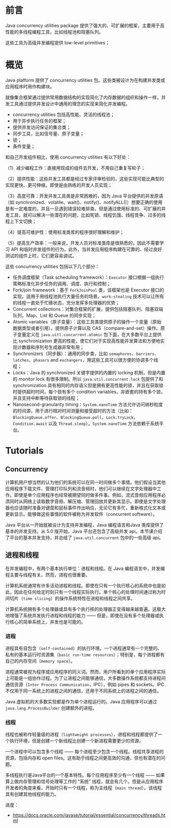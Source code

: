 # 前言

Java concurrency utilities package 提供了强大的、可扩展的框架，主要用于高性能的多线程编程工具，比如线程池和阻塞队列。

这些工具为高级并发编程提供 low-level primitives；

# 概览

Java platform 提供了 concurrency utilities 包。这些类被设计为在构建并发类或应用程序时用作构建块。

就像集合框架通过提供常用数据结构的实现简化了内存数据的组织和操作一样，并发工具通过提供并发设计中通用的理念的实现来简化并发编程。

- concurrency utilities 包括高性能、灵活的线程池；
- 用于异步执行任务的框架；
- 提供并发访问保证的集合类；
- 同步工具，比如信号量、原子变量；
- 锁；
- 条件变量；

和自己开发组件相比，使用  concurrency utilities 有以下好处：

（1）减少编程工作：直接用现成的组件去开发，不用自己重复写轮子；

（2）提供性能：这些并发工具都是经过专家评审检验的，这些实现可能比典型的实现更快、更可伸缩，即使是由熟练的开发人员实现；

（3）高度可靠：开发并发工具类是非常困难的，因为 Java 平台提供的并发原语（如 synchronized、volatile、wait()、notify()、notifyALL()）想要正确的使用是有一定难度的，并且一旦遇到错误较难排查。但是通过使用标准的、可扩展的并发工具，就可以解决一些潜在的问题，比如死锁、线程饥饿、线程竞争、过多的线程上下文切换；

（4）提高可维护性：使用标准类库的程序很好理解和维护；

（5）提高生产效率：一般来说，开发人员对标准类库是很熟悉的，因此不需要学习 API 和临时并发组件的行为。此外，当并发应用程序构建在可靠的、经过良好测试的组件上时，它们更容易调试。

这些 concurrency utilities 包括以下几个部分：

- 任务调度框架（Task scheduling framework）：`Executor` 接口根据一组执行策略标准化异步任务的调用、调度、执行和控制；
- Fork/join framework：基于 `ForkJoinPool` 类，该框架也是 Executor 接口的实现。适用于用线程池执行大量任务的场景。`work-stealing` 技术可以让所有的线程一直处于忙碌状态，充分发挥多处理器的优势；
- Concurrent collections：对集合框架的扩展，提供包括阻塞队列、阻塞双端队列，Map、List 和 Queue 的同步实现；
- Atomic variables（原子变量）：这些工具类提供原子的操作一个变量（原始数据类型或者引用）。提供原子计算以及 CAS（compare-and-set）操作。原子变量定义在 `java.uitl.concurrent.atomic` 包下面，在大多数平台上提供比 synchronization 更高的性能，使它们对于实现高性能并发算法和方便地实现计数器和序列号生成器非常有用；
- Synchronizers（同步器）：通用的同步类，比如 `semaphores`、`barriers`、`latches`、`phasers` and `exchangers`，用这些工具可以很方便的协调多个线程；
- Locks：Java 的 synchronized 关键字提供的内置的 locking 机制，但是内置的 monitor lock 有很多限制。所以 `java.util.concurrent.lock` 包提供了和 synchronization 具有相同的内存语义但是拥有更高性能的锁，并且在获取锁时提供超时时间，每个锁有多个 condition variables，非嵌套的持有多个锁，并且支持中断等待获取锁的线程；
- Nanosecond-granularity timing：`System.nanoTime` 方法允许访问纳秒粒度的时间源，用于进行相对时间测量和接受超时的方法（比如：`BlockingQueue.offer`、`BlockingQueue.poll`，`Lock.tryLock`，`Condition.await` 以及 `Thread.sleep`）。`System.nanoTime` 方法依赖于系统平台。

# Tutorials

## Concurrency

计算机用户想当然的认为他们的系统可以在同一时间做多个事情。他们假设当其他应用程序下载文件、管理打印队列和流音频时，他们可以继续在文字处理器中工作。即使是单个应用程序也经常被期望同时做多件事。例如，流式音频应用程序必须同时从网络上读取数字音频、解压缩、管理回放并更新其显示。即使是文字处理器也应该随时准备对键盘和鼠标事件作出响应，无论它有多忙，重新格式化文本或更新显示。能够做这些事情的软件被称为并发软件（concurrent software）。

Java 平台从一开始就被设计为支持并发编程，Java 编程语言和Java 类库提供了基本的并发支持。从 5.0 版开始，Java 平台还包含了高级并发 api。本节课介绍了平台的基本并发支持，并总结了 `java.util.concurrent` 包中的一些高级 api。

## 进程和线程

在并发编程中，有两个基本执行单位：进程和线程。在 Java 编程语言中，并发编程主要与线程有关。然而，进程也很重要。

计算机系统通常有许多活动进程和线程。即使在只有一个执行核心的系统中也是如此，因此在任何给定时刻只有一个线程实际执行。单个核心的处理时间通过称为时间切片（`time slicing`）的操作系统特性在进程和线程之间共享。

计算机系统拥有多个处理器或具有多个执行核的处理器正变得越来越普遍。这极大地增强了系统并发执行进程和线程的能力 —— 但是，即使在没有多个处理器或执行核心的简单系统上，并发也是可能的。

### 进程

进程具有自包含（`self-contained`）的执行环境。一个进程通常有一个完整的、私有的基本运行时资源集（`basic run-time resources`）；特别是，每个进程都有自己的内存空间（`memory space`）。

进程通常被视为程序或应用程序的同义词。然而，用户所看到的单个应用程序实际上可能是一组协作过程。为了让进程之间能够通信，大多数操作系统都支持进程间通信资源（`Inter Process Communication`，IPC），例如 pipes 和 sockets。IPC 不仅用于同一系统上的进程之间的通信，还用于不同系统上的进程之间的通信。

Java 虚拟机的大多数实现都是作为单个进程运行的。Java 应用程序可以通过 `java.lang.ProcessBuilder` 创建额外的进程。

### 线程

线程也被称作轻量级的进程（`lightweight processes`），进程和线程都提供了一个执行环境，但是创建一个新线程比创建一个新进程需要更少的资源。

一个进程中可以包含多个线程 —— 每个进程至少包含一个线程。线程共享进程的资源，包括内存和 open files。这有助于线程之间更高效的沟通，但也有潜在的问题。

多线程执行是Java平台的一个基本特性。每个应用程序至少有一个线程 —— 如果算上做内存管理和信号处理等工作的 “系统” 线程，就会有几个。但是从应用程序开发者的角度来看，开始时只有一个线程，称为主线程（`main thread`）。该线程具有创建其他线程的能力。





进度：

- https://docs.oracle.com/javase/tutorial/essential/concurrency/threads.html